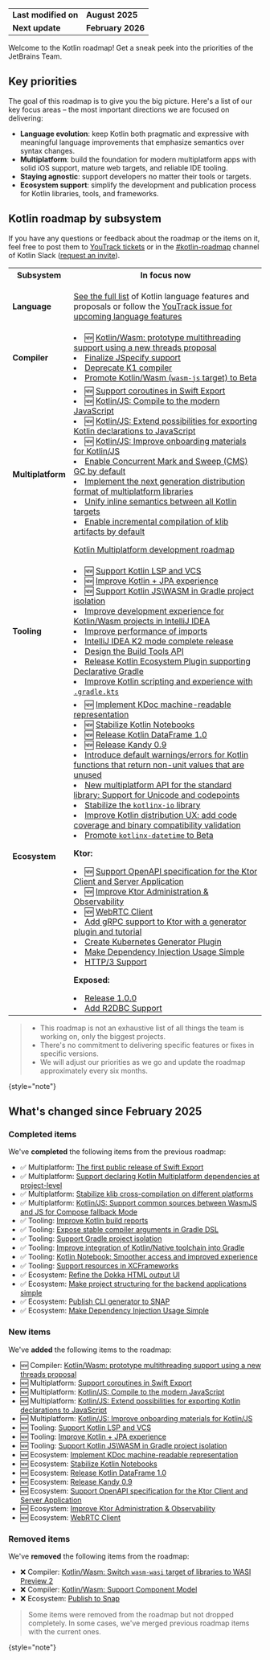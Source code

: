 [//]: # (title: Kotlin roadmap)

<table>
    <tr>
        <td><strong>Last modified on</strong></td>
        <td><strong>August 2025</strong></td>
    </tr>
    <tr>
        <td><strong>Next update</strong></td>
        <td><strong>February 2026</strong></td>
    </tr>
</table>

Welcome to the Kotlin roadmap! Get a sneak peek into the priorities of the JetBrains Team.

## Key priorities

The goal of this roadmap is to give you the big picture.
Here's a list of our key focus areas – the most important directions we are focused on delivering:

* **Language evolution**: keep Kotlin both pragmatic and expressive with meaningful language improvements
  that emphasize semantics over syntax changes.
* **Multiplatform**: build the foundation for modern multiplatform apps with solid iOS support,
  mature web targets, and reliable IDE tooling.
* **Staying agnostic**: support developers no matter their tools or targets.
* **Ecosystem support**: simplify the development and publication process for Kotlin libraries, tools, and frameworks.

## Kotlin roadmap by subsystem

<!-- To view the biggest projects we're working on, see the [Roadmap details](#roadmap-details) table. -->

If you have any questions or feedback about the roadmap or the items on it, feel free to post them to [YouTrack tickets](https://youtrack.jetbrains.com/issues?q=project:%20KT,%20KTIJ%20tag:%20%7BRoadmap%20Item%7D%20%23Unresolved%20) or in the [#kotlin-roadmap](https://kotlinlang.slack.com/archives/C01AAJSG3V4) channel of Kotlin Slack ([request an invite](https://surveys.jetbrains.com/s3/kotlin-slack-sign-up)).

<!-- ### YouTrack board
Visit the [roadmap board in our issue tracker YouTrack](https://youtrack.jetbrains.com/agiles/153-1251/current) ![YouTrack](youtrack-logo.png){width=30}{type="joined"}
-->

<table>
    <tr>
        <th>Subsystem</th>
        <th>In focus now</th>
    </tr>
    <tr id="language">
        <td><strong>Language</strong></td>
        <td>
            <p><a href="kotlin-language-features-and-proposals.md">See the full list</a> of Kotlin language features and proposals or follow the <a href="https://youtrack.jetbrains.com/issue/KT-54620">YouTrack issue for upcoming language features</a></p>
        </td>
    </tr>
    <tr id="compiler">
        <td><strong>Compiler</strong></td>
        <td>
            <list>
                <li>🆕 <a href="https://youtrack.jetbrains.com/issue/KT-80304">Kotlin/Wasm: prototype multithreading support using a new threads proposal</a></li>
                <li><a href="https://youtrack.jetbrains.com/issue/KT-75371">Finalize JSpecify support</a></li>
                <li><a href="https://youtrack.jetbrains.com/issue/KT-75372">Deprecate K1 compiler</a></li>
                <li><a href="https://youtrack.jetbrains.com/issue/KT-75370">Promote Kotlin/Wasm (<code>wasm-js</code> target) to Beta</a></li>
            </list>
        </td>
    </tr>
    <tr id="multiplatform">
        <td><strong>Multiplatform</strong></td>
        <td>
            <list>
                <li>🆕 <a href="https://youtrack.jetbrains.com/issue/KT-80305">Support coroutines in Swift Export</a></li>
                <li>🆕 <a href="https://youtrack.jetbrains.com/issue/KT-80308">Kotlin/JS: Compile to the modern JavaScript</a></li> 
                <li>🆕 <a href="https://youtrack.jetbrains.com/issue/KT-80310">Kotlin/JS: Extend possibilities for exporting Kotlin declarations to JavaScript</a></li>
                <li>🆕 <a href="https://youtrack.jetbrains.com/issue/KT-80307">Kotlin/JS: Improve onboarding materials for Kotlin/JS</a></li> 
                <li><a href="https://youtrack.jetbrains.com/issue/KT-71278">Enable Concurrent Mark and Sweep (CMS) GC by default</a></li>
                <li><a href="https://youtrack.jetbrains.com/issue/KT-68323">Implement the next generation distribution format of multiplatform libraries</a></li>
                <li><a href="https://youtrack.jetbrains.com/issue/KT-64570" target="_blank">Unify inline semantics between all Kotlin targets</a></li>
                <li><a href="https://youtrack.jetbrains.com/issue/KT-71279" target="_blank">Enable incremental compilation of klib artifacts by default</a></li>
            </list>
            <tip><p><a href="https://jb.gg/kmp-roadmap-2025" target="_blank">Kotlin Multiplatform development roadmap</a></p></tip>
         </td>
    </tr>
    <tr id="tooling">
        <td><strong>Tooling</strong></td>
        <td>
            <list>
                <li>🆕 <a href="https://youtrack.jetbrains.com/issue/KT-80322" target="_blank">Support Kotlin LSP and VCS</a></li>
                <li>🆕 <a href="https://youtrack.jetbrains.com/issue/KTIJ-35208" target="_blank">Improve Kotlin + JPA experience</a></li>
                <li>🆕 <a href="https://youtrack.jetbrains.com/issue/KT-80311" target="_blank">Support Kotlin JS\WASM in Gradle project isolation</a></li>
                <li><a href="https://youtrack.jetbrains.com/issue/KT-75374" target="_blank">Improve development experience for Kotlin/Wasm projects in IntelliJ IDEA</a></li>
                <li><a href="https://youtrack.jetbrains.com/issue/KT-75376" target="_blank">Improve performance of imports</a></li>
                <li><a href="https://youtrack.jetbrains.com/issue/KTIJ-31316" target="_blank">IntelliJ IDEA K2 mode complete release</a></li>
                <li><a href="https://youtrack.jetbrains.com/issue/KT-76255" target="_blank">Design the Build Tools API</a></li>
                <li><a href="https://youtrack.jetbrains.com/issue/KT-71292" target="_blank">Release Kotlin Ecosystem Plugin supporting Declarative Gradle</a></li>
                <li><a href="https://youtrack.jetbrains.com/issue/KT-49511" target="_blank">Improve Kotlin scripting and experience with <code>.gradle.kts</code></a></li>
            </list>
         </td>
    </tr>
    <tr id="ecosystem">
        <td><strong>Ecosystem</strong></td>
        <td>
            <list>
                <li>🆕 <a href="https://youtrack.jetbrains.com/issue/KT-80323">Implement KDoc machine-readable representation</a></li>
                <li>🆕 <a href="https://youtrack.jetbrains.com/issue/KT-80324">Stabilize Kotlin Notebooks</a></li>
                <li>🆕 <a href="https://youtrack.jetbrains.com/issue/KT-80327">Release Kotlin DataFrame 1.0</a></li>
                <li>🆕 <a href="https://youtrack.jetbrains.com/issue/KT-80328">Release Kandy 0.9</a></li>
                <li><a href="https://youtrack.jetbrains.com/issue/KT-12719" target="_blank">Introduce default warnings/errors for Kotlin functions that return non-unit values that are unused</a></li>
                <li><a href="https://youtrack.jetbrains.com/issue/KT-71298" target="_blank">New multiplatform API for the standard library: Support for Unicode and codepoints</a></li>
                <li><a href="https://youtrack.jetbrains.com/issue/KT-71300" target="_blank">Stabilize the <code>kotlinx-io</code> library</a></li>
                <li><a href="https://youtrack.jetbrains.com/issue/KT-71297" target="_blank">Improve Kotlin distribution UX: add code coverage and binary compatibility validation</a></li>
                <li><a href="https://youtrack.jetbrains.com/issue/KT-64578" target="_blank">Promote <code>kotlinx-datetime</code> to Beta</a></li>
            </list>
            <p><b>Ktor:</b></p>
            <list>
                <li>🆕 <a href="https://youtrack.jetbrains.com/issue/KTOR-8316">Support OpenAPI specification for the Ktor Client and Server Application</a></li>
                <li>🆕 <a href="https://youtrack.jetbrains.com/issue/KTOR-6622">Improve Ktor Administration & Observability</a></li>
                <li>🆕 <a href="https://youtrack.jetbrains.com/issue/KTOR-7958">WebRTC Client</a></li>
                <li><a href="https://youtrack.jetbrains.com/issue/KTOR-1501">Add gRPC support to Ktor with a generator plugin and tutorial</a></li>
                <li><a href="https://youtrack.jetbrains.com/issue/KTOR-6026">Create Kubernetes Generator Plugin</a></li>
                <li><a href="https://youtrack.jetbrains.com/issue/KTOR-6621">Make Dependency Injection Usage Simple</a></li>
                <li><a href="https://youtrack.jetbrains.com/issue/KTOR-7938">HTTP/3 Support</a></li>
            </list>
            <p><b>Exposed:</b></p>
            <list>
                <li><a href="https://youtrack.jetbrains.com/issue/EXPOSED-444">Release 1.0.0</a></li>
                <li><a href="https://youtrack.jetbrains.com/issue/EXPOSED-74">Add R2DBC Support</a></li>
            </list>
         </td>
    </tr>
</table>

> * This roadmap is not an exhaustive list of all things the team is working on, only the biggest projects.
> * There's no commitment to delivering specific features or fixes in specific versions.
> * We will adjust our priorities as we go and update the roadmap approximately every six months.
> 
{style="note"}

## What's changed since February 2025

### Completed items

We've **completed** the following items from the previous roadmap:

* ✅ Multiplatform: [The first public release of Swift Export](https://youtrack.jetbrains.com/issue/KT-64572)
* ✅ Multiplatform: [Support declaring Kotlin Multiplatform dependencies at project-level](https://youtrack.jetbrains.com/issue/KT-71289)
* ✅ Multiplatform: [Stabilize klib cross-compilation on different platforms](https://youtrack.jetbrains.com/issue/KT-71290)
* ✅ Multiplatform: [Kotlin/JS: Support common sources between WasmJS and JS for Compose fallback Mode](https://youtrack.jetbrains.com/issue/KT-79394)
* ✅ Tooling: [Improve Kotlin build reports](https://youtrack.jetbrains.com/issue/KT-60279)
* ✅ Tooling: [Expose stable compiler arguments in Gradle DSL](https://youtrack.jetbrains.com/issue/KT-55515)
* ✅ Tooling: [Support Gradle project isolation](https://youtrack.jetbrains.com/issue/KT-54105)
* ✅ Tooling: [Improve integration of Kotlin/Native toolchain into Gradle](https://youtrack.jetbrains.com/issue/KT-64577)
* ✅ Tooling: [Kotlin Notebook: Smoother access and improved experience](https://youtrack.jetbrains.com/issue/KTNB-898)
* ✅ Tooling: [Support resources in XCFrameworks](https://youtrack.jetbrains.com/issue/KT-75377)
* ✅ Ecosystem: [Refine the Dokka HTML output UI](https://youtrack.jetbrains.com/issue/KT-71295)
* ✅ Ecosystem: [Make project structuring for the backend applications simple](https://youtrack.jetbrains.com/issue/KTOR-7158)
* ✅ Ecosystem: [Publish CLI generator to SNAP](https://youtrack.jetbrains.com/issue/KTOR-3937)
* ✅ Ecosystem: [Make Dependency Injection Usage Simple](https://youtrack.jetbrains.com/issue/KTOR-6621)

### New items

We've **added** the following items to the roadmap:

* 🆕 Compiler: [Kotlin/Wasm: prototype multithreading support using a new threads proposal](https://youtrack.jetbrains.com/issue/KT-80304)
* 🆕 Multiplatform: [Support coroutines in Swift Export](https://youtrack.jetbrains.com/issue/KT-80305)
* 🆕 Multiplatform: [Kotlin/JS: Compile to the modern JavaScript](https://youtrack.jetbrains.com/issue/KT-80308)
* 🆕 Multiplatform: [Kotlin/JS: Extend possibilities for exporting Kotlin declarations to JavaScript](https://youtrack.jetbrains.com/issue/KT-80310)
* 🆕 Multiplatform: [Kotlin/JS: Improve onboarding materials for Kotlin/JS](https://youtrack.jetbrains.com/issue/KT-80307)
* 🆕 Tooling: [Support Kotlin LSP and VCS](https://youtrack.jetbrains.com/issue/KT-80322)
* 🆕 Tooling: [Improve Kotlin + JPA experience](https://youtrack.jetbrains.com/issue/KTIJ-35208)
* 🆕 Tooling: [Support Kotlin JS\WASM in Gradle project isolation](https://youtrack.jetbrains.com/issue/KT-80311)
* 🆕 Ecosystem: [Implement KDoc machine-readable representation](https://youtrack.jetbrains.com/issue/KT-80323)
* 🆕 Ecosystem: [Stabilize Kotlin Notebooks](https://youtrack.jetbrains.com/issue/KT-80324)
* 🆕 Ecosystem: [Release Kotlin DataFrame 1.0](https://youtrack.jetbrains.com/issue/KT-80327)
* 🆕 Ecosystem: [Release Kandy 0.9](https://youtrack.jetbrains.com/issue/KT-80328)
* 🆕 Ecosystem: [Support OpenAPI specification for the Ktor Client and Server Application](https://youtrack.jetbrains.com/issue/KTOR-8316)
* 🆕 Ecosystem: [Improve Ktor Administration & Observability](https://youtrack.jetbrains.com/issue/KTOR-6622)
* 🆕 Ecosystem: [WebRTC Client](https://youtrack.jetbrains.com/issue/KTOR-7958)

### Removed items

We've **removed** the following items from the roadmap:

* ❌ Compiler: [Kotlin/Wasm: Switch `wasm-wasi` target of libraries to WASI Preview 2](https://youtrack.jetbrains.com/issue/KT-64568)
* ❌ Compiler: [Kotlin/Wasm: Support Component Model](https://youtrack.jetbrains.com/issue/KT-64569)
* ❌ Ecosystem: [Publish to Snap](https://youtrack.jetbrains.com/issue/KTOR-3937)

> Some items were removed from the roadmap but not dropped completely. In some cases, we've merged previous roadmap items
> with the current ones.
>
{style="note"}
